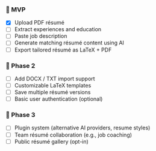 ### 🥇 MVP

- [x] Upload PDF résumé
- [ ] Extract experiences and education
- [ ] Paste job description
- [ ] Generate matching résumé content using AI
- [ ] Export tailored résumé as LaTeX + PDF

### 🥈 Phase 2

- [ ] Add DOCX / TXT import support
- [ ] Customizable LaTeX templates
- [ ] Save multiple résumé versions
- [ ] Basic user authentication (optional)

### 🥉 Phase 3

- [ ] Plugin system (alternative AI providers, resume styles)
- [ ] Team résumé collaboration (e.g., job coaching)
- [ ] Public résumé gallery (opt-in)
